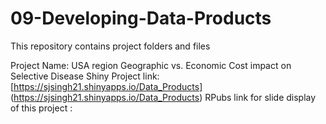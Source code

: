 # 09-Developing-Data-Products
This repository contains project folders and files

Project Name: USA region Geographic vs. Economic Cost impact on Selective Disease 
Shiny Project link: [https://sjsingh21.shinyapps.io/Data_Products] (https://sjsingh21.shinyapps.io/Data_Products)
RPubs link for slide display of this project : 
